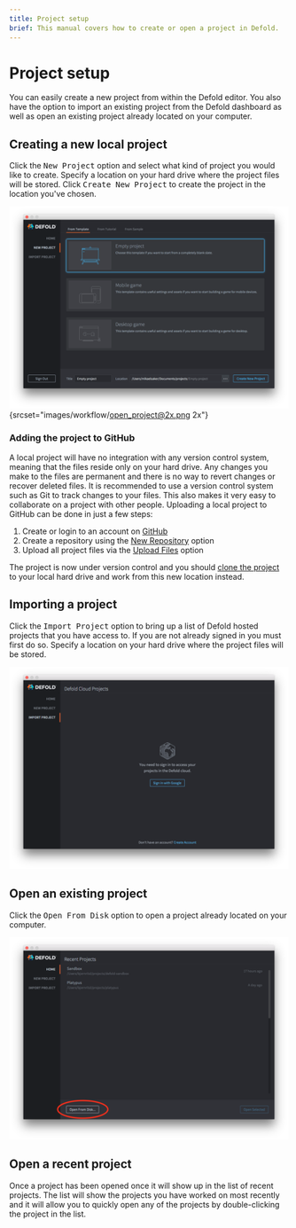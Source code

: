 ```yaml
---
title: Project setup
brief: This manual covers how to create or open a project in Defold.
---
```


# Project setup

You can easily create a new project from within the Defold editor. You also have the option to import an existing project from the Defold dashboard as well as open an existing project already located on your computer.

## Creating a new local project

Click the <kbd>New Project</kbd> option and select what kind of project you would like to create. Specify a location on your hard drive where the project files will be stored. Click <kbd>Create New Project</kbd> to create the project in the location you've chosen.

![open project](images/workflow/open_project.png){srcset="images/workflow/open_project@2x.png 2x"}

### Adding the project to GitHub

A local project will have no integration with any version control system, meaning that the files reside only on your hard drive. Any changes you make to the files are permanent and there is no way to revert changes or recover deleted files. It is recommended to use a version control system such as Git to track changes to your files. This also makes it very easy to collaborate on a project with other people. Uploading a local project to GitHub can be done in just a few steps:

1. Create or login to an account on [GitHub](https://github.com/)
2. Create a repository using the [New Repository](https://help.github.com/en/articles/creating-a-new-repository) option
3. Upload all project files via the [Upload Files](https://help.github.com/en/articles/adding-a-file-to-a-repository) option

The project is now under version control and you should [clone the project](https://help.github.com/en/articles/cloning-a-repository) to your local hard drive and work from this new location instead.

## Importing a project

Click the <kbd>Import Project</kbd> option to bring up a list of Defold hosted projects that you have access to. If you are not already signed in you must first do so. Specify a location on your hard drive where the project files will be stored.

![import project](images/workflow/import_project.png)

## Open an existing project

Click the <kbd>Open From Disk</kbd> option to open a project already located on your computer.

![import project](images/workflow/open_from_disk.png)

## Open a recent project

Once a project has been opened once it will show up in the list of recent projects. The list will show the projects you have worked on most recently and it will allow you to quickly open any of the projects by double-clicking the project in the list.
